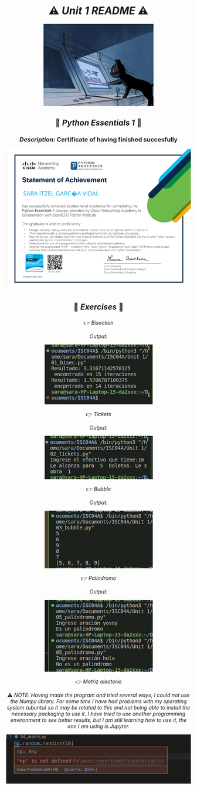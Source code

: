 <div align=center>

# 	:warning: _Unit 1 README_ 	:warning:


<img alt="cat" src= 'imag/cat.gif'
width='300' />



 <h2> 
 
 :space_invader: _Python Essentials 1_  :space_invader: </h2>

<h3>

_Description:_ Certificate of having finished succesfully </h3>

![p1](imag/certificate.png) 

 <h2> 
 
 :space_invader: _Exercises_ :space_invader:</h2>


 :point_right:  _Bisection_  


_Output:_


![p1](imag/bisec.png) 


 :point_right:  _Tickets_  

_Output:_


![p1](imag/tick.png) 

 :point_right:  _Bubble_  

_Output:_


![p1](imag/bub.png) 

 :point_right:  _Palíndromo_  

_Output:_


![p1](imag/pal.png) 

 :point_right:  _Matríz aleatoria_  

:warning:  _NOTE: Having made the program and tried several ways, I could not use the Numpy library. For some time I have had problems with my operating system (ubuntu) so it may be related to this and not being able to install the necessary packaging to use it. I have tried to use another programming environment to see better results, but I am still learning how to use it, the one I am using is Jupyter._ 


![p1](imag/num.png) 